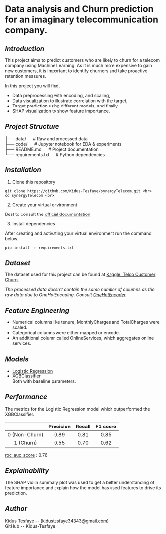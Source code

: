 ﻿# Data analysis and Churn prediction for an imaginary telecommunication company. 

## *Introduction*
This project aims to predict customers who are likely to churn for a telecom company using Machine Learning. As it is much more expensive to gain new customers, it is important to identify churners and take proactive retention measures. <br>

In this project you will find, 
- Data preprocessing with encoding, and scaling,       
- Data visualization to illustrate correlation with the target,
- Target prediction using different models, and finally
- SHAP visualization to show feature importance. 


## *Project Structure*

├── data/     &emsp;            # Raw and processed data <br>
├── code/       &emsp;     # Jupyter notebook for EDA & experiments <br>
├── README.md      &emsp;       # Project documentation <br>
└── requirements.txt   &emsp;   # Python dependencies <br>


## *Installation*

1. Clone this repository <br>

``` console
git clone https://github.com/Kidus-Tesfaye/synergyTelecom.git <br>
cd synergyTelecom <br>
```

2. Create your virtual environment <br>

Best to consult the [official documentation](https://docs.python.org/3/library/venv.html) <br>

3. Install dependencies <br>

After creating and activating your virtual environment run the command below. <br>

``` console
pip install -r requirements.txt
```

## *Dataset*

The dataset used for this project can be found at [Kaggle: Telco Customer Churn](https://www.kaggle.com/datasets/blastchar/telco-customer-churn).

*The processed data doesn't contain the same number of columns as the raw data due to OneHotEncoding. Consult [OneHotEncoder](https://scikit-learn.org/stable/modules/generated/sklearn.preprocessing.OneHotEncoder.html).*


## *Feature Engineering*
- Numerical columns like tenure, MonthlyCharges and TotalCharges were scaled.
- Categorical columns were either mapped or encode.
- An additional column called OnlineServices, which aggregates online services.

## *Models*

- [Logistic Regression ](https://scikit-learn.org/stable/modules/generated/sklearn.linear_model.LogisticRegression.html)
- [XGBClassifier](https://xgboost.readthedocs.io/en/stable/python/python_api.html#xgboost.XGBClassifier) <br>
Both with baseline parameters. 


## *Performance*

The metrics for the Logistic Regression model which outperformed the XGBClassifier.

|  | Precision | Recall | F1 score |
|:---:|:---:|:---:|:---:|
| 0 (Non-Churn) | 0.89 | 0.81 | 0.85 |
| 1 (Churn) | 0.55 | 0.70 | 0.62 | 

[roc_auc_score](https://scikit-learn.org/stable/modules/generated/sklearn.metrics.roc_auc_score.html) : 0.76


## *Explainability*

The SHAP violin summary plot was used to get a better understanding of feature importance and explain how the model has used features to drive its prediction. 


## *Author*

Kidus Tesfaye -- (kidustesfaye34343@gmail.com) <br>
GitHub -- Kidus-Tesfaye
